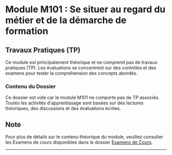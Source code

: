 
# Module M101 : Se situer au regard du métier et de la démarche de formation

## Travaux Pratiques (TP)

Ce module est principalement théorique et ne comprend pas de travaux pratiques (TP). Les évaluations se concentrent sur des contrôles et des examens pour tester la compréhension des concepts abordés.

### Contenu du Dossier

Ce dossier est vide car le module M101 ne comporte pas de TP associés. Toutes les activités d'apprentissage sont basées sur des lectures théoriques, des discussions et des évaluations écrites.

## Note

Pour plus de détails sur le contenu théorique du module, veuillez consulter les Examens de cours disponibles dans le dossier [Examens de Cours](../0x04%Examens).

---
